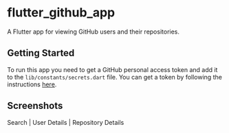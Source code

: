 # flutter_github_app

A Flutter app for viewing GitHub users and their repositories.
## Getting Started

To run this app you need to get a GitHub personal access token and add it to the `lib/constants/secrets.dart` file. You can get a token by following the instructions [here](https://docs.github.com/en/github/authenticating-to-github/creating-a-personal-access-token).

## Screenshots

Search | User Details | Repository Details

